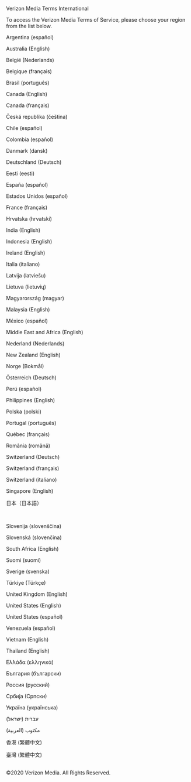 Verizon Media Terms International

To access the Verizon Media Terms of Service, please choose your region from the list below.

Argentina (español)  
  
Australia (English)  
  
België (Nederlands)  
  
Belgique (français)  
  
Brasil (português)  
  
Canada (English)  
  
Canada (français)  
  
Česká republika (čeština)  
  
Chile (español)  
  
Colombia (español)  
  
Danmark (dansk)  
  
Deutschland (Deutsch)  
  
Eesti (eesti)  
  
España (español)  
  
Estados Unidos (español)  
  
France (français)  
  
Hrvatska (hrvatski)

India (English)  
  
Indonesia (English)

Ireland (English)

Italia (italiano)

Latvija (latviešu)  
  
Lietuva (lietuvių)  
  
Magyarország (magyar)

Malaysia (English)  
  
México (español)

Middle East and Africa (English)  
  
Nederland (Nederlands)  
  
New Zealand (English)  
  
Norge (Bokmål)  
  
Österreich (Deutsch)  
  
Perú (español)  
  
Philippines (English)  
  
Polska (polski)  
  
Portugal (português)  
  
Québec (français)  
  
România (română)  
  
Switzerland (Deutsch)  
  
Switzerland (français)  
  
Switzerland (italiano)  
  
Singapore (English)

日本（日本語）

 

Slovenija (slovenščina)  
  
Slovenská (slovenčina)

South Africa (English)  
  
Suomi (suomi)  
  
Sverige (svenska)  
  
Türkiye (Türkçe)

United Kingdom (English)  
  
United States (English)

United States (español)  
  
Venezuela (español)  
  
Vietnam (English)  
  
Thailand (English)  
  
Ελλάδα (ελληνικά)  
  
България (български)  
  
Россия (русский)  
  
Србија (Српски)  
  
Україна (українська)  
  
עברית (ישראל)  
  
مكتوب (العربية)  
  
香港 (繁體中文)  
  
臺灣 (繁體中文)  
 

©2020 Verizon Media. All Rights Reserved.